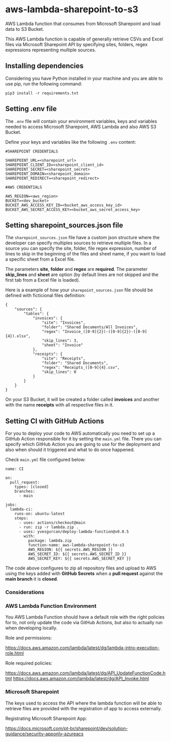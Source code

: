 # aws-lambda-sharepoint-to-s3
AWS Lambda function that consumes from Microsoft Sharepoint and load data to S3 Bucket. 

This AWS Lambda function is capable of generally retrieve CSVs and Excel files via Microsoft Sharepoint API by specifying sites, folders, regex expressions representing multiple sources.

## Installing dependencies
Considering you have Python installed in your machine and you are able to use pip, run the following command:

`pip3 install -r requirements.txt`


## Setting .env file

The `.env` file will contain your environment variables, keys and variables needed to access Microsoft Sharepoint, AWS Lambda and also AWS S3 Bucket.

Define your keys and variables like the following `.env` content: 
```
#SHAREPOINT CREDENTIALS

SHAREPOINT_URL=<sharepoint_url>
SHAREPOINT_CLIENT_ID=<sharepoint_client_id>
SHAREPOINT_SECRET=<sharepoint_secret>
SHAREPOINT_DOMAIN=<sharepoint_domain>
SHAREPOINT_REDIRECT=<sharepoint_redirect>

#AWS CREDENTIALS

AWS_REGION=<aws_region>
BUCKET=<dev_bucket>
BUCKET_AWS_ACCESS_KEY_ID=<bucket_aws_access_key_id>
BUCKET_AWS_SECRET_ACCESS_KEY=<bucket_aws_secret_access_key>
```

## Setting sharepoint_sources.json file

The `sharepoint_sources.json` file have a custom json structure where the developer can specify multiples sources to retrieve multiple files. In a source you can specify the site, folder, file regex expression, number of lines to skip in the beginning of the files and sheet name, if you want to load a specific sheet from a Excel file.

The parameters __site__, __folder__ and __regex__ are __required__. The parameter __skip_lines__ and __sheet__ are option (by default lines are not skipped and the first tab from a Excel file is loaded).

Here is a example of how your `sharepoint_sources.json` file should be defined with ficticional files definition:
```
{
    "sources": {
        "tables": {
            "invoices": {
                "site": "Invoices",
                "folder": "Shared Documents/All Invoices",
                "regex": "Invoice_([0-9]{2})-([0-9]{2})-([0-9]{4}).xlsx",
                "skip_lines": 3,
                "sheet": "Invoice" 
            },
            "receipts": {
                "site": "Receipts",
                "folder": "Shared Documents",
                "regex": "Receipts_([0-9]{4}.csv",
                "skip_lines": 0
            }
        }
    }
}
```

On your S3 Bucket, it will be created a folder called __invoices__ and another with the name __receipts__ with all respective files in it.

## Setting CI with GitHub Actions

For you to deploy your code to AWS automatically you need to set up a GitHub Action responsible for it by setting the `main.yml` file. There you can specify which GitHub Action you are going to use for the deployment and also when should it triggered and what to do once happened. 

Check `main.yml` file configured below: 

```
name: CI

on:
  pull_request:
    types: [closed]
    branches:
      - main

jobs:
  lambda-ci:
    runs-on: ubuntu-latest
    steps:
      - uses: actions/checkout@main
      - run: zip -r lambda.zip .
      - uses: yvesgurcan/deploy-lambda-function@v0.0.5
        with:
          package: lambda.zip
          function-name: aws-lambda-sharepoint-to-s3
          AWS_REGION: ${{ secrets.AWS_REGION }}
          AWS_SECRET_ID: ${{ secrets.AWS_SECRET_ID }}
          AWS_SECRET_KEY: ${{ secrets.AWS_SECRET_KEY }}
```

The code above configures to zip all repository files and upload to AWS using the keys added with __GitHub Secrets__ when a __pull request__ against the __main branch__ it is __closed__.

### Considerations

### AWS Lambda Function Environment
You AWS Lambda Function should have a default role with the right policies for to, not only update the code via GitHub Actions, but also to actually run when developing locally.

Role and permissions:

<https://docs.aws.amazon.com/lambda/latest/dg/lambda-intro-execution-role.html>

Role required policies:

<https://docs.aws.amazon.com/lambda/latest/dg/API_UpdateFunctionCode.html>
<https://docs.aws.amazon.com/lambda/latest/dg/API_Invoke.html>

### Microsoft Sharepoint
The keys used to access the API where the lambda function will be able to retrieve files are provided with the registration of app to access externally.

Registrating Microsoft Sharepoint App:

<https://docs.microsoft.com/pt-br/sharepoint/dev/solution-guidance/security-apponly-azureacs>
